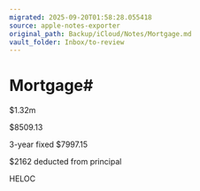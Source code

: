 ```yaml
---
migrated: 2025-09-20T01:58:28.055418
source: apple-notes-exporter
original_path: Backup/iCloud/Notes/Mortgage.md
vault_folder: Inbox/to-review
---
```

# Mortgage#  # 

$1.32m

$8509.13

3-year fixed
$7997.15

$2162 deducted from principal 

HELOC
